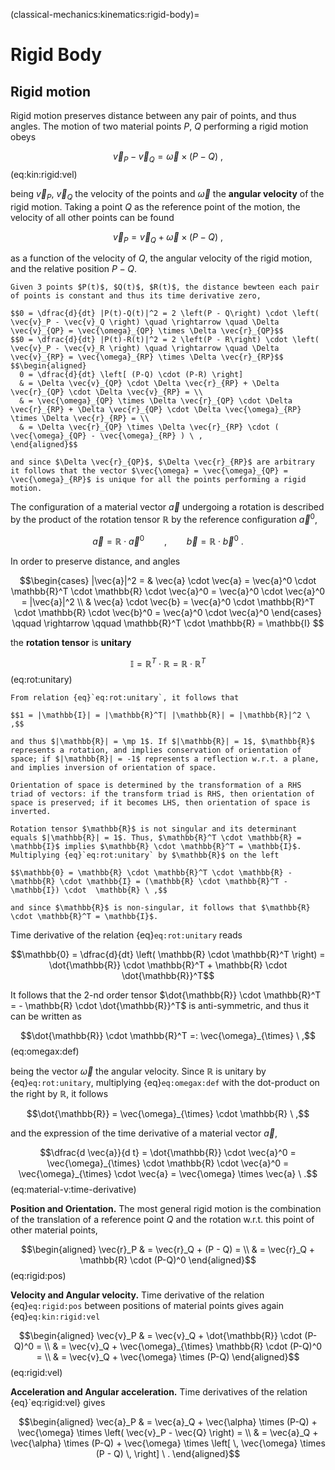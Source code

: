 (classical-mechanics:kinematics:rigid-body)=
# Rigid Body

## Rigid motion

Rigid motion preserves distance between any pair of points, and thus angles. The motion of two material points $P$, $Q$ performing a rigid motion obeys

$$\vec{v}_P - \vec{v}_Q = \vec{\omega} \times (P - Q) \ ,$$  (eq:kin:rigid:vel)

being $\vec{v}_P$, $\vec{v}_Q$ the velocity of the points and $\vec{\omega}$ the **angular velocity** of the rigid motion. Taking a point $Q$ as the reference point of the motion, the velocity of all other points can be found 

$$\vec{v}_P = \vec{v}_Q + \vec{\omega} \times (P-Q) \ ,$$

as a function of the velocity of $Q$, the angular velocity of the rigid motion, and the relative position $P-Q$.

```{dropdown} Proof.
Given 3 points $P(t)$, $Q(t)$, $R(t)$, the distance bewteen each pair of points is constant and thus its time derivative zero,

$$0 = \dfrac{d}{dt} |P(t)-Q(t)|^2 = 2 \left(P - Q\right) \cdot \left( \vec{v}_P - \vec{v}_Q \right) \quad \rightarrow \quad \Delta \vec{v}_{QP} = \vec{\omega}_{QP} \times \Delta \vec{r}_{QP}$$
$$0 = \dfrac{d}{dt} |P(t)-R(t)|^2 = 2 \left(P - R\right) \cdot \left( \vec{v}_P - \vec{v}_R \right) \quad \rightarrow \quad \Delta \vec{v}_{RP} = \vec{\omega}_{RP} \times \Delta \vec{r}_{RP}$$
$$\begin{aligned}
  0 = \dfrac{d}{dt} \left[ (P-Q) \cdot (P-R) \right] 
  & = \Delta \vec{v}_{QP} \cdot \Delta \vec{r}_{RP} + \Delta \vec{r}_{QP} \cdot \Delta \vec{v}_{RP} = \\
  & = \vec{\omega}_{QP} \times \Delta \vec{r}_{QP} \cdot \Delta \vec{r}_{RP} + \Delta \vec{r}_{QP} \cdot \Delta \vec{\omega}_{RP} \times \Delta \vec{r}_{RP} = \\
  & = \Delta \vec{r}_{QP} \times \Delta \vec{r}_{RP} \cdot ( \vec{\omega}_{QP} - \vec{\omega}_{RP} ) \ ,
\end{aligned}$$

and since $\Delta \vec{r}_{QP}$, $\Delta \vec{r}_{RP}$ are arbitrary it follows that the vector $\vec{\omega} = \vec{\omega}_{QP} = \vec{\omega}_{RP}$ is unique for all the points performing a rigid motion.
```

The configuration of a material vector $\vec{a}$ undergoing a rotation is described by the product of the rotation tensor $\mathbb{R}$ by the reference configuration $\vec{a}^0$,

$$
\vec{a} = \mathbb{R} \cdot \vec{a}^0 
\qquad , \qquad
\vec{b} = \mathbb{R} \cdot \vec{b}^0 \ .
$$

In order to preserve distance, and angles

$$\begin{cases}
 |\vec{a}|^2 = & \vec{a} \cdot \vec{a} = \vec{a}^0 \cdot \mathbb{R}^T \cdot \mathbb{R} \cdot \vec{a}^0 = \vec{a}^0 \cdot \vec{a}^0 = |\vec{a}|^2 \\
               & \vec{a} \cdot \vec{b} = \vec{a}^0 \cdot \mathbb{R}^T \cdot \mathbb{R} \cdot \vec{b}^0 = \vec{a}^0 \cdot \vec{a}^0
\end{cases}
\qquad \rightarrow \qquad \mathbb{R}^T \cdot \mathbb{R} = \mathbb{I}
$$

the **rotation tensor** is **unitary**

$$\mathbb{I} = \mathbb{R}^T \cdot \mathbb{R} = \mathbb{R} \cdot \mathbb{R}^T$$ (eq:rot:unitary)

```{note}
From relation {eq}`eq:rot:unitary`, it follows that

$$1 = |\mathbb{I}| = |\mathbb{R}^T| |\mathbb{R}| = |\mathbb{R}|^2 \ ,$$

and thus $|\mathbb{R}| = \mp 1$. If $|\mathbb{R}| = 1$, $\mathbb{R}$ represents a rotation, and implies conservation of orientation of space; if $|\mathbb{R}| = -1$ represents a reflection w.r.t. a plane, and implies inversion of orientation of space.

Orientation of space is determined by the transformation of a RHS triad of vectors: if the transform triad is RHS, then orientation of space is preserved; if it becomes LHS, then orientation of space is inverted.

```
```{note}
Rotation tensor $\mathbb{R}$ is not singular and its determinant equals $|\mathbb{R}| = 1$. Thus, $\mathbb{R}^T \cdot \mathbb{R} = \mathbb{I}$ implies $\mathbb{R} \cdot \mathbb{R}^T = \mathbb{I}$. Multiplying {eq}`eq:rot:unitary` by $\mathbb{R}$ on the left

$$\mathbb{0} = \mathbb{R} \cdot \mathbb{R}^T \cdot \mathbb{R} - \mathbb{R} \cdot \mathbb{I} = (\mathbb{R} \cdot \mathbb{R}^T - \mathbb{I}) \cdot  \mathbb{R} \ ,$$

and since $\mathbb{R}$ is non-singular, it follows that $\mathbb{R} \cdot \mathbb{R}^T = \mathbb{I}$.

```

Time derivative of the relation {eq}`eq:rot:unitary` reads

$$\mathbb{0} = \dfrac{d}{dt} \left( \mathbb{R} \cdot \mathbb{R}^T \right) = \dot{\mathbb{R}} \cdot \mathbb{R}^T + \mathbb{R} \cdot \dot{\mathbb{R}}^T$$

It follows that the 2-nd order tensor $\dot{\mathbb{R}} \cdot \mathbb{R}^T = - \mathbb{R} \cdot \dot{\mathbb{R}}^T$ is anti-symmetric, and thus it can be written as 

$$\dot{\mathbb{R}} \cdot \mathbb{R}^T =: \vec{\omega}_{\times} \ ,$$ (eq:omegax:def)

being the vector $\vec{\omega}$ the angular velocity. Since $\mathbb{R}$ is unitary by {eq}`eq:rot:unitary`, multiplying {eq}`eq:omegax:def` with the dot-product on the right by $\mathbb{R}$, it follows

$$\dot{\mathbb{R}} = \vec{\omega}_{\times} \cdot \mathbb{R} \ ,$$

and the expression of the time derivative of a material vector $\vec{a}$,

$$\dfrac{d \vec{a}}{d t} = \dot{\mathbb{R}} \cdot \vec{a}^0 = \vec{\omega}_{\times} \cdot \mathbb{R} \cdot \vec{a}^0 = \vec{\omega}_{\times} \cdot \vec{a} = \vec{\omega} \times \vec{a} \  .$$ (eq:material-v:time-derivative)

<!--
## Kinematics of rigid body
Rigid motion allows to describe the kinematics of a rigid body - determining position, velocity and acceleration of all of its points - given the position of a material point $P$ and its orientation with respect to the reference frame, as an example using a rotation tensor $\mathbb{R}$.
-->

**Position and Orientation.**
The most general rigid motion is the combination of the translation of a reference point $Q$ and the rotation w.r.t. this point of other material points,

$$\begin{aligned}
  \vec{r}_P
  & = \vec{r}_Q + (P - Q) = \\
  & = \vec{r}_Q + \mathbb{R} \cdot (P-Q)^0 
\end{aligned}$$  (eq:rigid:pos)

**Velocity and Angular velocity.**
Time derivative of the relation {eq}`eq:rigid:pos` between positions of material points gives again {eq}`eq:kin:rigid:vel`

$$\begin{aligned}
  \vec{v}_P
  & = \vec{v}_Q + \dot{\mathbb{R}} \cdot (P-Q)^0 = \\
  & = \vec{v}_Q + \vec{\omega}_{\times} \mathbb{R} \cdot (P-Q)^0 = \\
  & = \vec{v}_Q + \vec{\omega} \times (P-Q)
\end{aligned}$$ (eq:rigid:vel)

**Acceleration and Angular acceleration.**
Time derivatives of the relation {eq}`eq:rigid:vel} gives

$$\begin{aligned}
\vec{a}_P 
 & = \vec{a}_Q + \vec{\alpha} \times (P-Q) + \vec{\omega} \times \left( \vec{v}_P - \vec{Q} \right) = \\
 & = \vec{a}_Q + \vec{\alpha} \times (P-Q) + \vec{\omega} \times \left[ \, \vec{\omega} \times (P - Q) \, \right] \ .
\end{aligned}$$



<!--

I punti di corpi estesi che compiono un atto di moto rigido (**todo** definizione di atto di moto? E' utile?) mantengono costante la propria distanza. Poiché questa condizione vale per ogni coppia di punti, vengono mantenuti costanti anche gli angoli tra segmenti che congiungono punti materiali, cioè appartenenti al copo e che si muovono con esso.

Affinché queste condizioni siano soddisfatte, un vettore materiale si trasforma con una rotazione. Il moto di un corpo rigido può quindi essere descritto come la composizione di un moto di traslazione di un punto $P$ e la rotazione del corpo attorno ad esso.

$$\mathbf{r}_P - \mathbf{r}_Q = \mathbb{R} \cdot (\mathbf{r}_P - \mathbf{r}_Q)_0 \ ,$$

dove $(\mathbf{r}_P - \mathbf{r}_Q)_0$ rappresenta il vettore materiale nella posizione di riferimento, ed $\mathbb{R}$ è il tensore di rotazione che rappresenta la rotazione del corpo rigido dalla posizione di riferimento alla posizione corrente. La posizione di ogni punto materiale $P$ può essere scritta come la posizione di un punto materiale di riferimento $Q$ e il vettore di riferimento $(\mathbf{r}_P - \mathbf{r}_Q)_0$ ruotato.

## Tensore di rotazione
**Proprietà**
- definizione con due sistemi di riferimento cartesiani in moto relativo. Dati due basi ortonormali, $\{\hat{\mathbf{e}}^0_i\}$, $\{\hat{\mathbf{e}}^1_j\}$, è possibile scrivere i vettori di una base come

$$\begin{aligned}
  \hat{\mathbf{e}}^1_j & = (\hat{\mathbf{e}}^1_j \cdot \hat{\mathbf{e}}^0_i ) \hat{\mathbf{e}}^0_i = \\
                       & = (\hat{\mathbf{e}}^0_i \cdot \hat{\mathbf{e}}^1_k ) \hat{\mathbf{e}}^0_i \otimes \hat{\mathbf{e}}^0_k \cdot \hat{\mathbf{e}}^0_k = \\
                       & = R^{0\rightarrow 1}_{ik} \hat{\mathbf{e}}^0_i \otimes \hat{\mathbf{e}}^0_k \cdot \hat{\mathbf{e}}^0_j = \\
                       & = \mathbb{R}^{0 \rightarrow 1} \cdot \hat{\mathbf{e}}^0_j = \\
\end{aligned}$$



- unitarietà

$$\mathbb{R}^T \cdot \mathbb{R}  = \mathbb{I}$$
$$\mathbb{R} \cdot \mathbb{R}^T  = \mathbb{I}$$

- derivata del tensore di rotazione e definizione del vettore velocità angolare

$$\mathbb{0} = \dot{\mathbb{R}} \cdot \mathbb{R}^T + {\mathbb{R}} \cdot \dot{\mathbb{R}}^T \qquad \rightarrow \qquad
\dot{\mathbb{R}} \cdot \mathbb{R}^T = - \mathbb{R} \cdot \dot{\mathbb{R}}^T =: \omega_{\times}$$

$$\dot{\mathbb{R}} = \omega_{\times} \cdot \mathbb{R}$$


- composizione di rotazioni (qui o nella cinematica relativa? o in un'appendice apposita per le rotazioni?)

## Velocità
La derivata nel tempo della legge dell'atto di moto rigido permette di ricavare la relazione tra le velocità di due punti materiali di un corpo rigido,

$$\begin{aligned}
  \mathbf{v}_P - \mathbf{v}_Q & = \frac{d}{dt} \left( \mathbb{R} \cdot (\mathbf{r}_P - \mathbf{r}_Q)_0 \right) = \\
                              & = \dot{\mathbb{R}} \cdot (\mathbf{r}_P - \mathbf{r}_Q)_0 = \\
                              & = \symbf{\omega}_{\times} \cdot \mathbb{R} \cdot (\mathbf{r}_P - \mathbf{r}_Q)_0 = \\
                              & = \symbf{\omega} \times ( \mathbf{r}_P - \mathbf{r}_Q ) 
\end{aligned}$$

## Accelerazione
Derivando nuovamente nel tempo, si trova la relazione tra l'accelerazione di una coppia di punti materiali del corpo rigido,

$$\begin{aligned}
  \mathbf{a}_P - \mathbf{a}_Q & = \frac{d}{dt} \left( \symbf{\omega} \times ( \mathbf{r}_P - \mathbf{r}_Q )  \right) = \\
                              & = \frac{d \symbf{\omega}}{dt} \times ( \mathbf{r}_P - \mathbf{r}_Q ) + \symbf{\omega} \times \dfrac{d}{dt}( \mathbf{r}_P - \mathbf{r}_Q ) = \\
                              & = \symbf{\alpha} \times ( \mathbf{r}_P - \mathbf{r}_Q ) + \symbf{\omega} \times \left ( \symbf{\omega} \times ( \mathbf{r}_P - \mathbf{r}_Q ) \right) = \\
                              & = \symbf{\alpha} \times ( \mathbf{r}_P - \mathbf{r}_Q ) + \symbf{\omega}_{\times} \cdot  \symbf{\omega}_{\times} \cdot ( \mathbf{r}_P - \mathbf{r}_Q ) \ . 
\end{aligned}$$

-->




